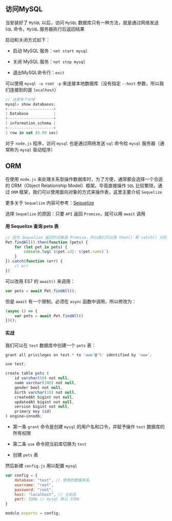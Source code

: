 ## 访问MySQL

当安装好了 ```MySQL``` 以后，访问 ```MySQL``` 数据库只有一种方法，就是通过网络发送 ```SQL``` 命令，```MySQL``` 服务器执行后返回结果

启动和关闭方式如下：

* 启动 MySQL 服务：```net start mysql``` 

* 关闭 MySQL 服务：```net stop mysql```

* 退出MySQL命令行：```exit```

可以使用 ```mysql -u root -p``` 来连接本地数据库（没有指定 ```--host``` 参数，所以我们连接到的是 ```localhost```）

```js
// 注意有个分号
mysql> show databases;
+--------------------+
| Database           |
+--------------------+
| information_schema |
+--------------------+
1 row in set (0.00 sec)
```

对于 ```node.js``` 程序，访问 ```mysql``` 也是通过网络发送 ```sql``` 命令给 ```mysql``` 服务器（通常称为 ```mysql``` 驱动程序）

## ORM

在使用 ```node.js``` 来处理关系型操作数据库时，为了方便，通常都会选择一个合适的 ORM（Object Relationship Model）框架。毕竟直接操作 ```SQL``` 比较繁琐，通过 ```ORM``` 框架，我们可以使用面向对象的方式来操作表，这里主要介绍 ```Sequelize```

更多关于 ```Sequelize``` 内容可参考：[Sequelize](https://github.com/hanekaoru/full-stack/blob/master/Sequelize.MD)

选择 ```Sequelize``` 的原因：只要 ```API``` 返回 ```Promise```，就可以用 ```await``` 调用


#### 用 Sequelize 查询 pets 表

```js
// 因为 Sequelize 返回的对象是 Promise，所以我们可以用 then() 和 catch() 分别异步响应成功和失败
Pet.findAll().then(function (pets) {
    for (let pet in pets) {
        console.log(`${pet.id}: ${pet.name}`)
    }
}).catch(function (err) {
    // err
})
```

可以改用 ES7 的 ```await()``` 来调用：

```js
var pets = await Pet.findAll();
```

但是 ```await``` 有一个限制，必须在 ```async``` 函数中调用，所以修改为：

```js
(async () => {
    var pets = await Pet.findAll()
})();
```


#### 实战

我们可以在 ```test``` 数据库中创建一个 ```pets``` 表：

```js
grant all privileges on test.* to 'www'@'%' identified by 'www';

use test;

create table pets (
    id varchar(50) not null,
    name varchar(100) not null,
    gender bool not null,
    birth varchar(10) not null,
    createdAt bigint not null,
    updatedAt bigint not null,
    version bigint not null,
    primary key (id)
) engine=innodb;
```

* 第一条 ```grant``` 命令是创建 ```mysql``` 的用户名和口令，并赋予操作 ```test``` 数据库的所有权限

* 第二条 ```use``` 命令把当前库切换为 ```test```

* 创建 ```pets``` 表

然后新建 ```config.js``` 用以配置 ```mysql```

```js
var config = {
    database: "test", // 使用的数据库名
    username: "root",
    password: "root", 
    host: "localhost", // 主机名
    port: 3306 // mysql 默认 3306
}

module.exports = config;
```






